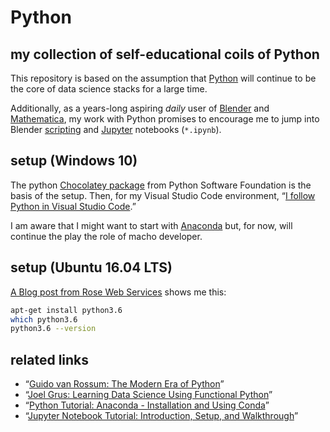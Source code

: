 # Python

## my collection of self-educational coils of Python

This repository is based on the assumption that [Python](https://www.python.org/) will continue to be the core of data science stacks for a large time.

Additionally, as a years-long aspiring _daily_ user of [Blender](https://www.blender.org/) and [Mathematica](http://www.wolfram.com/mathematica/new-in-11/), my work with Python promises to encourage me to jump into Blender [scripting](https://docs.blender.org/manual/en/dev/advanced/scripting/introduction.html) and [Jupyter](http://jupyter.org/) notebooks (`*.ipynb`).

## setup (Windows 10)

The python [Chocolatey package](https://chocolatey.org/packages/python/3.6.4.20180116) from Python Software Foundation is the basis of the setup. Then, for my Visual Studio Code environment, “[I follow Python in Visual Studio Code](https://code.visualstudio.com/docs/languages/python).”

I am aware that I might want to start with [Anaconda](https://www.anaconda.com/) but, for now, will continue the play the role of macho developer.

## setup (Ubuntu 16.04 LTS)

[A Blog post from Rose Web Services](https://www.rosehosting.com/blog/how-to-install-python-3-6-on-ubuntu-16-04/) shows me this:

```bash
apt-get install python3.6
which python3.6
python3.6 --version
```

## related links

* “[Guido van Rossum: The Modern Era of Python](https://www.youtube.com/watch?time_continue=1&v=rTTFh7HOlC0)”
* “[Joel Grus: Learning Data Science Using Functional Python](https://www.youtube.com/watch?v=ThS4juptJjQ)”
* “[Python Tutorial: Anaconda - Installation and Using Conda](https://www.youtube.com/watch?v=YJC6ldI3hWk)”
* “[Jupyter Notebook Tutorial: Introduction, Setup, and Walkthrough](https://www.youtube.com/watch?v=HW29067qVWk)”